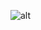 ![alt](https://user-images.githubusercontent.com/39761933/42064592-c7df4870-7b71-11e8-8f18-c79f6c27e157.gif)
